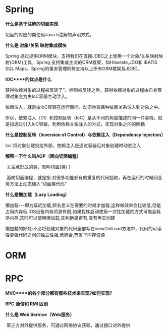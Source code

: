 

# Spring

**什么是基于注解的切面实现**

   切面的对应的类使用Java 5注解的声明方式。

**什么是 对象/关系 映射集成模块**

   Spring 通过提供ORM模块，支持我们在直接JDBC之上使用一个对象/关系映射映射(ORM)工具，Spring 支持集成主流的ORM框架，如Hiberate,JDO和 iBATIS SQL Maps。Spring的事务管理同样支持以上所有ORM框架及JDBC。

 

**IOC****的优点是什么**

​     获得依赖对象的过程被反转了”。控制被反转之后，获得依赖对象的过程由自身管理对象变为由IoC容器主动注入。

依赖注入，就是由IoC容器在运行期间，动态地将某种依赖关系注入到对象之中。

所以，依赖注入（DI）和控制反转（IoC）是从不同的角度描述的同一件事情，就是指通过引入IoC容器，利用依赖关系注入的方式，实现对象之间的解耦

 **什么是控制反转（Inversion of Control）与依赖注入（Dependency Injection）**

Ioc 将对象创建交给外部，依赖注入是通过容器见对象创建时动态注入

**解释一下什么叫AOP（面向切面编程）**

​     关注点形成的类，就叫切面(类)！

​        面向切面编程，就是指 对很多功能都有的重复的代码抽取，再在运行的时候网业务方法上动态植入“切面类代码”



**什么是懒加载（Lazy Loading）**

   懒加载---即为延迟加载,顾名思义在需要的时候才加载,这样做效率会比较低,但是占用内存低,iOS设备内存资源有限,如果程序启动使用一次性加载的方式可能会耗尽内存,这时可以使用懒加载,先判断是否有,没有再去创建

懒加载的好处:不必将创建对象的代码全部写在viewDidLoad方法中，代码的可读性更强代码之间的独立性强,低耦合,节省了内存资源



# ORM





# RPC

**MVC****的各个部分都有那些技术来实现?如何实现?**

**RPC** **通信和 RMI 区别**

**什么是 Web Service（Web服务）**

​      第三方对外提供服务，可通过网络协议获取，通过接口对外提供

